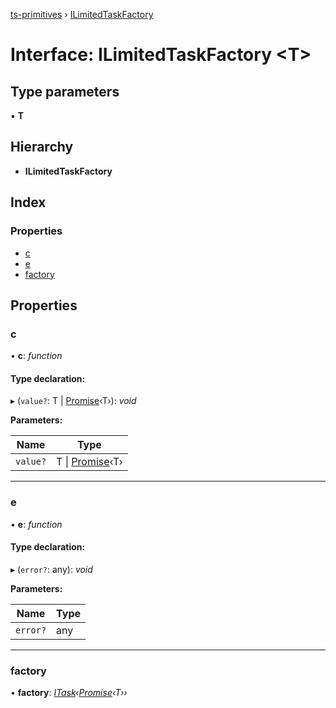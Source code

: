 [ts-primitives](../README.md) › [ILimitedTaskFactory](ilimitedtaskfactory.md)

# Interface: ILimitedTaskFactory <**T**>

## Type parameters

▪ **T**

## Hierarchy

* **ILimitedTaskFactory**

## Index

### Properties

* [c](ilimitedtaskfactory.md#c)
* [e](ilimitedtaskfactory.md#e)
* [factory](ilimitedtaskfactory.md#factory)

## Properties

###  c

• **c**: *function*

#### Type declaration:

▸ (`value?`: T | [Promise](cancelablepromise.md#promise)‹T›): *void*

**Parameters:**

Name | Type |
------ | ------ |
`value?` | T &#124; [Promise](cancelablepromise.md#promise)‹T› |

___

###  e

• **e**: *function*

#### Type declaration:

▸ (`error?`: any): *void*

**Parameters:**

Name | Type |
------ | ------ |
`error?` | any |

___

###  factory

• **factory**: *[ITask](itask.md)‹[Promise](cancelablepromise.md#promise)‹T››*
